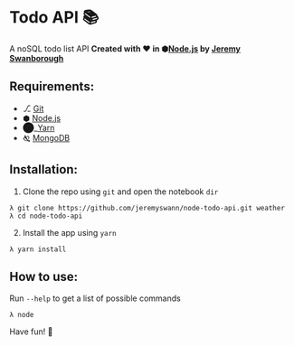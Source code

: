 # Todo API :books:
A noSQL todo list API
**Created with :heart: in ⬢[Node.js][] by [Jeremy Swanborough][]**

## Requirements:
* ⎇ [Git][]
* ⬢ [Node.js][]
* ⬤_[Yarn][]
* 🙗 [MongoDB][]

## Installation:
1. Clone the repo using `git` and open the notebook `dir`
```console
λ git clone https://github.com/jeremyswann/node-todo-api.git weather
λ cd node-todo-api
```
2. Install the app using `yarn`
```console
λ yarn install
```

## How to use:
Run `--help` to get a list of possible commands

```console
λ node
```

Have fun! :tada:

[Node.js]: https://nodejs.org/en
[Yarn]: https://yarnpkg.com
[Git]: https://help.github.com/articles/set-up-git
[MongoDB]: https://www.mongodb.com
[Jeremy Swanborough]: https://github.com/jeremyswann
